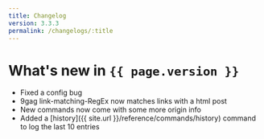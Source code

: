 ```yaml
---
title: Changelog
version: 3.3.3
permalink: /changelogs/:title
---
```


# What's new in `{{ page.version }}`
- Fixed a config bug
- 9gag link-matching-RegEx now matches links with a html post
- New commands now come with some more origin info
- Added a [history]({{ site.url }}/reference/commands/history) command to log the last 10 entries

